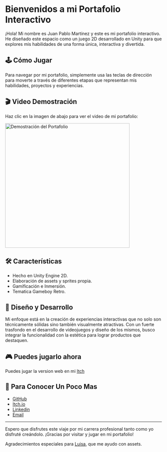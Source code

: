 # Bienvenidos a mi Portafolio Interactivo

¡Hola! Mi nombre es Juan Pablo Martínez y este es mi portafolio interactivo. He diseñado este espacio como un juego 2D desarrollado en Unity para que explores mis habilidades de una forma única, interactiva y divertida.

## 🕹️ Cómo Jugar

Para navegar por mi portafolio, simplemente usa las teclas de dirección para moverte a través de diferentes etapas que representan mis habilidades, proyectos y experiencias.

## 🎬 Video Demostración

Haz clic en la imagen de abajo para ver el video de mi portafolio:

<a href="https://youtu.be/0S8W4lN9WA0?si=b4qIyBi5A28OPPAM" target="_blank">
  <img src="https://github.com/PabloH5/Pablo-Interactive-Portfolio/blob/main/Assets/Sprites/portada_Mesa%20de%20trabajo%201.jpg" alt="Demostración del Portafolio" width="400"/>
</a>

## 🛠️ Características

- Hecho en Unity Engine 2D.
- Elaboración de assets y sprites propia.
- Gamificación e Inmersión.
- Tematica Gameboy Retro.

## 🎨 Diseño y Desarrollo

Mi enfoque está en la creación de experiencias interactivas que no solo son técnicamente sólidas sino también visualmente atractivas. Con un fuerte trasfondo en el desarrollo de videojuegos y diseño de los mismos, busco integrar la funcionalidad con la estética para lograr productos que destaquen.

## 🎮 Puedes jugarlo ahora

Puedes jugar la version web en mi [Itch](https://pablitoh5.itch.io/portfolio2023)

## 📂 Para Conocer Un Poco Mas

- [GitHub](https://github.com/PabloH5)
- [Itch.io](https://pablitoh5.itch.io/)
- [Linkedin](https://www.linkedin.com/in/jpablo-martinez/)
- [Email](jpablo.mguzman@gmail.com)

---

Espero que disfrutes este viaje por mi carrera profesional tanto como yo disfruté creándolo. ¡Gracias por visitar y jugar en mi portafolio!

Agradecimientos especiales para [Luisa](https://itch.io/profile/loise12), que me ayudo con assets.

